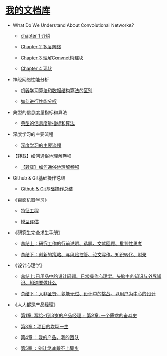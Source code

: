 # [我的文档库](README.md)

- What Do We Understand About Convolutional Networks?

  - [chapter 1 介绍](page1.md)

  - [Chapter 2 多层网络](page2.md)

  - [Chapter 3 理解Convnet构建块](page3.md)

  - [Chapter 4 现状](page4.md)

- 神经网络性能分析

  - [机器学习算法和数据结构算法的区别](page5.md)

  - [如何进行性能分析](page6.md)

- 典型的信息度量指标和算法

  - [典型的信息度量指标和算法](page7.md)

- 深度学习的主要流程

  - [深度学习的主要流程](page11.md)

- 【转载】如何通俗地理解卷积

  - [【转载】如何通俗地理解卷积](page12.md)

- Github & Git基础操作总结

  - [Github & Git基础操作总结](page14.md)

- 《百面机器学习》

  - [特征工程](a.md)

  - [模型评估](b.md)

- 《研究生完全求生手册》

  - [总结上：研究工作的行前说明、选题、文献回顾、批判性思考](page8.md)

  - [总结下：创新的策略、与风险控管、论文写作、知识转化、附录](page9.md)

- 《设计心理学》

  - [总结上:日用品中的设计问题、日常操作心理学、头脑中的知识与外界知识、知道要做什么](page10.md)

  - [总结下：人非圣贤，孰能无过、设计中的挑战、以用户为中心的设计](page13.md)

- 《人人都是产品经理》

  - [第1章: 写给-1到3岁的产品经理 + 第2章: 一个需求的奋斗史](pagerr.md)

  - [第3章：项目的坎坷一生](pagerr2.md)

  - [第4章 ：我的产品，我的团队](pagerr3.md)

  - [第5章 ：别让灵魂跟不上脚步](pagerr4.md)

